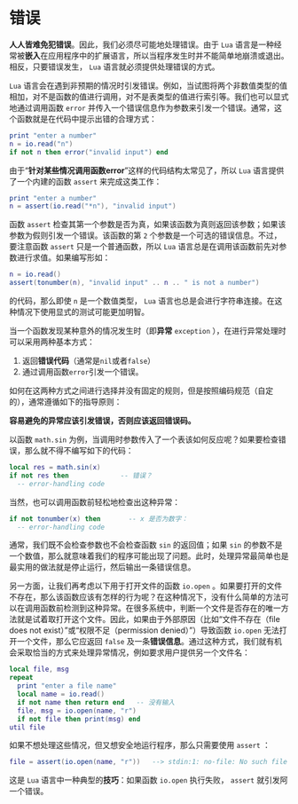 # 错误

**人人皆难免犯错误**。因此，我们必须尽可能地处理错误。由于 `Lua` 语言是一种经常被**嵌入**在应用程序中的扩展语言，所以当程序发生时并不能简单地崩溃或退出。相反，只要错误发生， `Lua` 语言就必须提供处理错误的方式。

`Lua` 语言会在遇到非预期的情况时引发错误。例如，当试图将两个非数值类型的值相加，对不是函数的值进行调用，对不是表类型的值进行索引等。我们也可以显式地通过调用函数 `error` 并传入一个错误信息作为参数来引发一个错误。通常，这个函数就是在代码中提示出错的合理方式：

```lua
print "enter a number"
n = io.read("n")
if not n then error("invalid input") end
```

由于“**针对某些情况调用函数error**”这样的代码结构太常见了，所以 `Lua` 语言提供了一个内建的函数 `assert` 来完成这类工作：

```lua
print "enter a number"
n = assert(io.read("*n"), "invalid input")
```

函数 `assert` 检查其第一个参数是否为真，如果该函数为真则返回该参数；如果该参数为假则引发一个错误。该函数的第 `2` 个参数是一个可选的错误信息。不过，要注意函数 `assert` 只是一个普通函数，所以 `Lua` 语言总是在调用该函数前先对参数进行求值。如果编写形如：

```lua
n = io.read()
assert(tonumber(n), "invalid input" .. n .. " is not a number")
```

的代码，那么即使 `n` 是一个数值类型， `Lua` 语言也总是会进行字符串连接。在这种情况下使用显式的测试可能更加明智。

当一个函数发现某种意外的情况发生时（即**异常** `exception` ），在进行异常处理时可以采用两种基本方式：

1. 返回**错误代码**（通常是`nil`或者`false`）
2. 通过调用函数`error`引发一个错误。

如何在这两种方式之间进行选择并没有固定的规则，但是按照编码规范（自定的），通常遵循如下的指导原则：

**容易避免的异常应该引发错误，否则应该返回错误码。**

以函数 `math.sin` 为例，当调用时参数传入了一个表该如何反应呢？如果要检查错误，那么就不得不编写如下的代码：

```lua
local res = math.sin(x)
if not res then             -- 错误？
  -- error-handling code
```

当然，也可以调用函数前轻松地检查出这种异常：

```lua
if not tonumber(x) then       -- x 是否为数字：
  -- error-handling code
```

通常，我们既不会检查参数也不会检查函数 `sin` 的返回值；如果 `sin` 的参数不是一个数值，那么就意味着我们的程序可能出现了问题。此时，处理异常最简单也是最实用的做法就是停止运行，然后输出一条错误信息。

另一方面，让我们再考虑以下用于打开文件的函数 `io.open` 。如果要打开的文件不存在，那么该函数应该有怎样的行为呢？在这种情况下，没有什么简单的方法可以在调用函数前检测到这种异常。在很多系统中，判断一个文件是否存在的唯一方法就是试着取打开这个文件。因此，如果由于外部原因（比如“文件不存在（file does not exist）”或“权限不足（permission denied）”）导致函数 `io.open` 无法打开一个文件，那么它应返回 `false` 及一条**错误信息**。通过这种方式，我们就有机会采取恰当的方式来处理异常情况，例如要求用户提供另一个文件名：

```lua
local file, msg
repeat
  print "enter a file name"
  local name = io.read()
  if not name then return end   -- 没有输入
  file, msg = io.open(name, "r")
  if not file then print(msg) end
util file
```

如果不想处理这些情况，但又想安全地运行程序，那么只需要使用 `assert` ：

```lua
file = assert(io.open(name, "r"))   --> stdin:1: no-file: No such file or directory
```

这是 `Lua` 语言中一种典型的**技巧**：如果函数 `io.open` 执行失败， `assert` 就引发阿一个错误。
